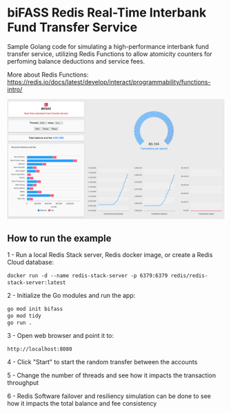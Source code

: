 # biFASS Redis Real-Time Interbank Fund Transfer Service

Sample Golang code for simulating a high-performance interbank fund transfer service, utilizing Redis Functions to allow atomicity counters for perfoming balance deductions and service fees.

More about Redis Functions:
https://redis.io/docs/latest/develop/interact/programmability/functions-intro/

![app screen](static/screenshot.png)

## How to run the example

1 - Run a local Redis Stack server, Redis docker image, or create a Redis Cloud database:

```
docker run -d --name redis-stack-server -p 6379:6379 redis/redis-stack-server:latest
```

2 - Initialize the Go modules and run the app:

```
go mod init bifass
go mod tidy
go run .
```

3 - Open web browser and point it to:

```
http://localhost:8080
```

4 - Click "Start" to start the random transfer between the accounts

5 - Change the number of threads and see how it impacts the transaction throughput

6 - Redis Software failover and resiliency simulation can be done to see how it impacts the total balance and fee consistency